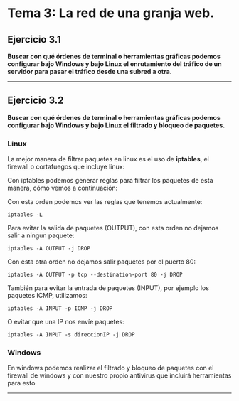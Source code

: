 # Tema 3: La red de una granja web.
## Ejercicio 3.1    

**Buscar con qué órdenes de terminal o herramientas gráficas podemos configurar bajo Windows y bajo Linux el enrutamiento del tráfico de un servidor para pasar el tráfico desde una subred a otra.**  

- - -  
## Ejercicio 3.2    

**Buscar con qué órdenes de terminal o herramientas gráficas podemos configurar bajo Windows y bajo Linux el filtrado y bloqueo de paquetes.**  

### Linux
La mejor manera de filtrar paquetes en linux es el uso de **iptables**, el firewall o cortafuegos que incluye linux:

Con iptables podemos generar reglas para filtrar los paquetes de esta manera, cómo vemos a continuación:

Con esta orden podemos ver las reglas que tenemos actualmente:
```
iptables -L
```
Para evitar la salida de paquetes (OUTPUT), con esta orden no dejamos salir a ningun paquete:

```
iptables -A OUTPUT -j DROP
```

Con esta otra orden no dejamos salir paquetes por el puerto 80:

```
iptables -A OUTPUT -p tcp --destination-port 80 -j DROP
```
También para evitar la entrada de paquetes (INPUT), por ejemplo los paquetes ICMP, utilizamos:
```
iptables -A INPUT -p ICMP -j DROP
```
O evitar que una IP nos envíe paquetes:
```
iptables -A INPUT -s direccionIP -j DROP
```
### Windows
En windows podemos realizar el filtrado y bloqueo de paquetes con el firewall de windows y con nuestro propio antivirus que incluirá herramientas para esto

- - -  

